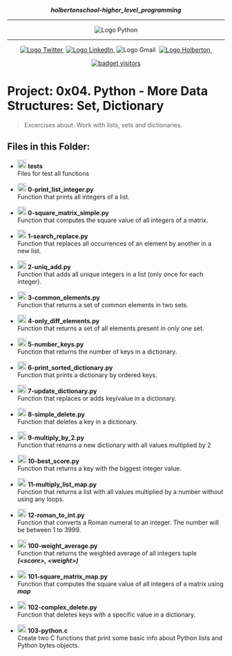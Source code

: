 <div align=center>

***holbertonschool-higher_level_programming***
<hr />
 <img src="https://www.python.org/static/community_logos/python-logo-generic.svg" alt="Logo Python" style="max-width:80%;">
 <hr />
<a href="https://twitter.com/Jepez90"><img src="https://img.shields.io/twitter/url?label=%40Jepez90&style=social&url=https%3A%2F%2Ftwitter.com%2FJepez90" alt="Logo Twitter">&nbsp;</a>
<a href="https://www.linkedin.com/in/jepez90/"><img src="https://img.shields.io/badge/jepez90-%230077B5.svg?&logo=linkedin&logoColor=white" alt="Logo LinkedIn">&nbsp;</a>
<img src="https://img.shields.io/badge/jepez90-white?style=flat&logo=gmail" alt="Logo Gmail">&nbsp;
<a href="https://twitter.com/HolbertonCOL"><img src="https://img.shields.io/badge/Holberton_School-red" alt="Logo Holberton">&nbsp;</a>

<a href="https://github.com/jepez90"><img src="https://visitor-badge.glitch.me/badge?page_id=jepez90.HigherLevelProgram.0x04&" alt="badget visitors"></a>
</div>

# Project: 0x04. Python - More Data Structures: Set, Dictionary

> Excercises about:
Work with lists, sets and dictionaries.

## Files in this Folder:


* <img src="https://raw.githubusercontent.com/jepez90/jepez90.github.io/master/img/Readme_media/logo_folder.svg" alt="Logo Folder" height="20"> **tests**<br />
Files for test all functions

* <img src="https://raw.githubusercontent.com/jepez90/jepez90.github.io/master/img/Readme_media/logoPythonBasic.svg" alt="Logo Python" height="20"> **0-print_list_integer.py**<br />
Function that prints all integers of a list.

* <img src="https://raw.githubusercontent.com/jepez90/jepez90.github.io/master/img/Readme_media/logoPythonBasic.svg" alt="Logo Python" height="20"> **0-square_matrix_simple.py**<br />
Function that computes the square value of all integers of a matrix.

* <img src="https://raw.githubusercontent.com/jepez90/jepez90.github.io/master/img/Readme_media/logoPythonBasic.svg" alt="Logo Python" height="20"> **1-search_replace.py**<br />
Function that replaces all occurrences of an element by another in a new list.

* <img src="https://raw.githubusercontent.com/jepez90/jepez90.github.io/master/img/Readme_media/logoPythonBasic.svg" alt="Logo Python" height="20"> **2-uniq_add.py**<br />
Function that adds all unique integers in a list (only once for each integer).

* <img src="https://raw.githubusercontent.com/jepez90/jepez90.github.io/master/img/Readme_media/logoPythonBasic.svg" alt="Logo Python" height="20"> **3-common_elements.py**<br />
Function that returns a set of common elements in two sets.

* <img src="https://raw.githubusercontent.com/jepez90/jepez90.github.io/master/img/Readme_media/logoPythonBasic.svg" alt="Logo Python" height="20"> **4-only_diff_elements.py**<br />
Function that returns a set of all elements present in only one set.

* <img src="https://raw.githubusercontent.com/jepez90/jepez90.github.io/master/img/Readme_media/logoPythonBasic.svg" alt="Logo Python" height="20"> **5-number_keys.py**<br />
Function that returns the number of keys in a dictionary.

* <img src="https://raw.githubusercontent.com/jepez90/jepez90.github.io/master/img/Readme_media/logoPythonBasic.svg" alt="Logo Python" height="20"> **6-print_sorted_dictionary.py**<br />
Function that prints a dictionary by ordered keys.

* <img src="https://raw.githubusercontent.com/jepez90/jepez90.github.io/master/img/Readme_media/logoPythonBasic.svg" alt="Logo Python" height="20"> **7-update_dictionary.py**<br />
Function that replaces or adds key/value in a dictionary.

* <img src="https://raw.githubusercontent.com/jepez90/jepez90.github.io/master/img/Readme_media/logoPythonBasic.svg" alt="Logo Python" height="20"> **8-simple_delete.py**<br />
Function that deletes a key in a dictionary.

* <img src="https://raw.githubusercontent.com/jepez90/jepez90.github.io/master/img/Readme_media/logoPythonBasic.svg" alt="Logo Python" height="20"> **9-multiply_by_2.py**<br />
Function that returns a new dictionary with all values multiplied by 2

* <img src="https://raw.githubusercontent.com/jepez90/jepez90.github.io/master/img/Readme_media/logoPythonBasic.svg" alt="Logo Python" height="20"> **10-best_score.py**<br />
Function that returns a key with the biggest integer value.

* <img src="https://raw.githubusercontent.com/jepez90/jepez90.github.io/master/img/Readme_media/logoPythonBasic.svg" alt="Logo Python" height="20"> **11-multiply_list_map.py**<br />
Function that returns a list with all values multiplied by a number without using any loops.

* <img src="https://raw.githubusercontent.com/jepez90/jepez90.github.io/master/img/Readme_media/logoPythonBasic.svg" alt="Logo Python" height="20"> **12-roman_to_int.py**<br />
Function that converts a Roman numeral to an integer. The number will be between 1 to 3999.

* <img src="https://raw.githubusercontent.com/jepez90/jepez90.github.io/master/img/Readme_media/logoPythonBasic.svg" alt="Logo Python" height="20"> **100-weight_average.py**<br />
Function that returns the weighted average of all integers tuple ***(&lt;score&gt;, &lt;weight&gt;)***

* <img src="https://raw.githubusercontent.com/jepez90/jepez90.github.io/master/img/Readme_media/logoPythonBasic.svg" alt="Logo Python" height="20"> **101-square_matrix_map.py**<br />
Function that computes the square value of all integers of a matrix using ***map***

* <img src="https://raw.githubusercontent.com/jepez90/jepez90.github.io/master/img/Readme_media/logoPythonBasic.svg" alt="Logo Python" height="20"> **102-complex_delete.py**<br />
Function that deletes keys with a specific value in a dictionary.

* <img src="https://raw.githubusercontent.com/jepez90/jepez90.github.io/master/img/Readme_media/logoC.svg" alt="Logo C" height="20"> **103-python.c**<br />
Create two C functions that print some basic info about Python lists and Python bytes objects.<br />
